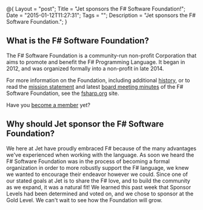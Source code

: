 @{
    Layout = "post";
    Title = "Jet sponsors the F# Software Foundation!";
    Date = "2015-01-12T11:27:31";
    Tags = "";
    Description = "Jet sponsors the F# Software Foundation.";
}

## What is the F# Software Foundation?

The F# Software Foundation is a community-run non-profit Corporation that aims to promote and benefit the F# Programming Language. It began in 2012, and was organized formally into a non-profit in late 2014.

For more information on the Foundation, including additional [history](http://foundation.fsharp.org/history), or to read the [mission statement](http://foundation.fsharp.org/) and latest [board meeting minutes](http://foundation.fsharp.org/board_meeting_minutes) of the F# Software Foundation, see the [fsharp.org](http://fsharp.org) site.
<!--more-->

Have you [become a member](http://foundation.fsharp.org/membership) yet?

## Why should Jet sponsor the F# Software Foundation? 

We here at Jet have proudly embraced F# because of the many advantages we've experienced when working with the language. As soon we heard the F# Software Foundation was in the process of becoming a formal organization in order to more robustly support the F# language, we knew we wanted to encourage their endeavor however we could. Since one of our stated goals at Jet is to share the F# love, and to build the community as we expand, it was a natural fit! We learned this past week that Sponsor Levels had been determined and voted on, and we chose to sponsor at the Gold Level. We can't wait to see how the Foundation will grow.

